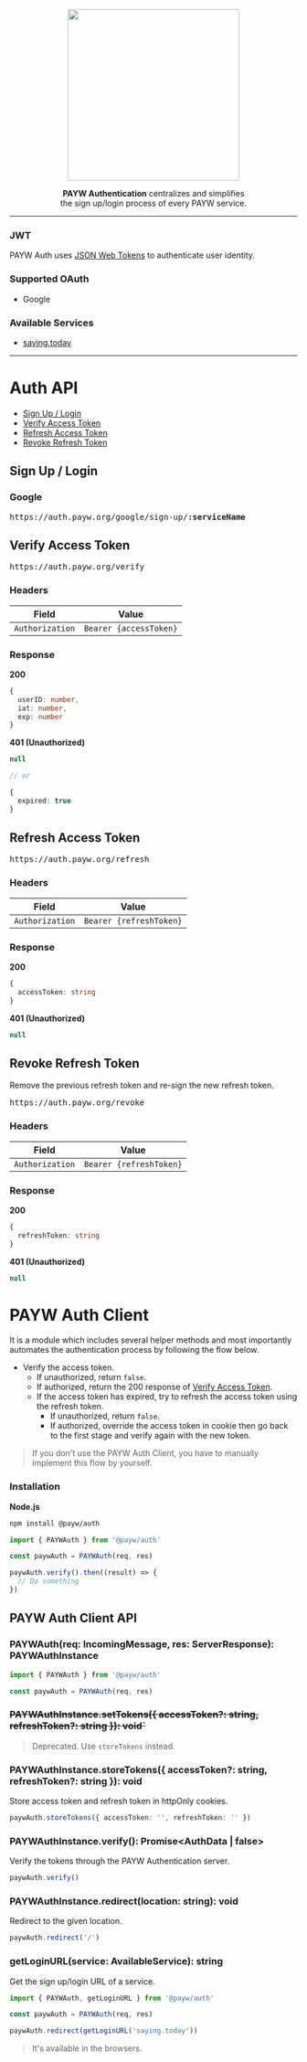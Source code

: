 <p align="center">
  <img src="https://user-images.githubusercontent.com/19797697/102344629-8960a000-3fdf-11eb-8be6-54032343a6d5.png" width="300" />
</p>

<p align="center"><b>PAYW Authentication</b> centralizes and simplifies<br />the sign up/login process of every PAYW service.</p>

---

### JWT

PAYW Auth uses [JSON Web Tokens](https://jwt.io/) to authenticate user identity.

### Supported OAuth

- Google

### Available Services

- [saying.today](https://saying.today)

---

# Auth API

- [Sign Up / Login](#Sign-Up--Login)
- [Verify Access Token](#Verify-Access-Token)
- [Refresh Access Token](#Refresh-Access-Token)
- [Revoke Refresh Token](#Revoke-Refresh-Token)

## Sign Up / Login

### Google

<pre>
https://auth.payw.org/google/sign-up/<b>:serviceName</b>
</pre>

## Verify Access Token

<pre>
https://auth.payw.org/verify
</pre>

### Headers

| Field           | Value                  |
| --------------- | ---------------------- |
| `Authorization` | `Bearer {accessToken}` |

### Response

**200**

```ts
{
  userID: number,
  iat: number,
  exp: number
}
```

**401 (Unauthorized)**

```ts
null

// or

{
  expired: true
}
```

## Refresh Access Token

<pre>
https://auth.payw.org/refresh
</pre>

### Headers

|      Field      |          Value          |
| :-------------: | :---------------------: |
| `Authorization` | `Bearer {refreshToken}` |

### Response

**200**

```ts
{
  accessToken: string
}
```

**401 (Unauthorized)**

```ts
null
```

## Revoke Refresh Token

Remove the previous refresh token and re-sign the new refresh token.

<pre>
https://auth.payw.org/revoke
</pre>

### Headers

|      Field      |          Value          |
| :-------------: | :---------------------: |
| `Authorization` | `Bearer {refreshToken}` |

### Response

**200**

```ts
{
  refreshToken: string
}
```

**401 (Unauthorized)**

```ts
null
```

# PAYW Auth Client

It is a module which includes several helper methods and most importantly automates the authentication process by following the flow below.

- Verify the access token.
  - If unauthorized, return `false`.
  - If authorized, return the 200 response of [Verify Access Token](#Verify-Access-Token).
  - If the access token has expired, try to refresh the access token using the refresh token.
    - If unauthorized, return `false`.
    - If authorized, override the access token in cookie then go back to the first stage and verify again with the new token.

> If you don't use the PAYW Auth Client, you have to manually implement this flow by yourself.

### Installation

**Node.js**

```zsh
npm install @payw/auth
```

```ts
import { PAYWAuth } from '@payw/auth'

const paywAuth = PAYWAuth(req, res)

paywAuth.verify().then((result) => {
  // Do something
})
```

## PAYW Auth Client API

### PAYWAuth(req: IncomingMessage, res: ServerResponse): PAYWAuthInstance

```ts
import { PAYWAuth } from '@payw/auth'

const paywAuth = PAYWAuth(req, res)
```

### ~~PAYWAuthInstance.setTokens({ accessToken?: string, refreshToken?: string }): void`~~

> Deprecated. Use `storeTokens` instead.

### PAYWAuthInstance.storeTokens({ accessToken?: string, refreshToken?: string }): void

Store access token and refresh token in httpOnly cookies.

```ts
paywAuth.storeTokens({ accessToken: '', refreshToken: '' })
```

### PAYWAuthInstance.verify(): Promise<AuthData | false>

Verify the tokens through the PAYW Authentication server.

```ts
paywAuth.verify()
```

### PAYWAuthInstance.redirect(location: string): void

Redirect to the given location.

```ts
paywAuth.redirect('/')
```

### getLoginURL(service: AvailableService): string

Get the sign up/login URL of a service.

```ts
import { PAYWAuth, getLoginURL } from '@payw/auth'

const paywAuth = PAYWAuth(req, res)

paywAuth.redirect(getLoginURL('saying.today'))
```

> It's available in the browsers.
